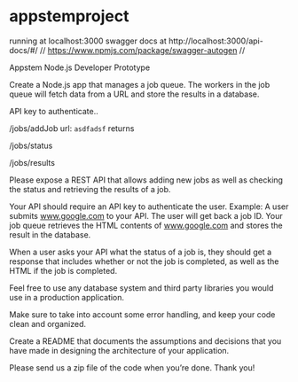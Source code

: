 # appstemproject

running at localhost:3000
swagger docs at http://localhost:3000/api-docs/#/
    // https://www.npmjs.com/package/swagger-autogen
    // 

Appstem Node.js Developer Prototype


Create a Node.js app that manages a job queue. 
The workers in the job queue will fetch data from a URL and store the results in a database.

API key to authenticate.. 

/jobs/addJob 
url: `asdfadsf`
returns <id>

/jobs/status

/jobs/results

Please expose a REST API that allows adding new jobs as well as checking the
status and retrieving the results of a job.

Your API should require an API key to authenticate the user.
Example: A user submits www.google.com to your API. The user will get back a job
ID. Your job queue retrieves the HTML contents of www.google.com and
stores the result in the database. 

When a user asks your API what the status
of a job is, they should get a response that includes whether or not the job is completed, as well as the HTML if the job is completed.


Feel free to use any database system and third party libraries you would use in a
production application.

Make sure to take into account some error handling, and keep your code clean and
organized.

Create a README that documents the assumptions and decisions that you have
made in designing the architecture of your application.

Please send us a zip file of the code when you’re done. Thank you!